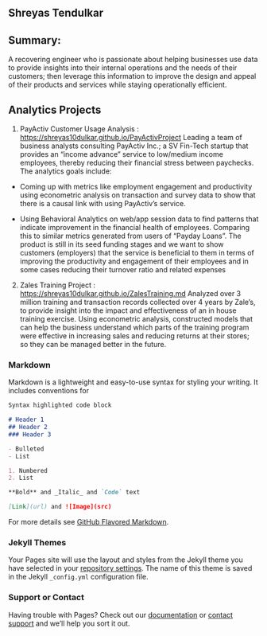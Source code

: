 ## Shreyas Tendulkar

Summary:
-----------------
A recovering engineer who is passionate about helping businesses use data to provide insights into their internal operations and the needs of their customers; then leverage this information to improve the design and appeal of their products and services while staying operationally efficient. 


Analytics Projects
---------------------
1. PayActiv Customer Usage Analysis : https://shreyas10dulkar.github.io/PayActivProject
Leading a team of business analysts consulting PayActiv Inc.; a SV Fin-Tech startup that provides an “income advance”
service to low/medium income employees, thereby reducing their financial stress between paychecks. 
The analytics goals include: 

- Coming up with metrics like employment engagement and productivity using econometric analysis on transaction
and survey data to show that there is a causal link with using PayActiv’s service. 

- Using Behavioral Analytics on web/app
session data to find patterns that indicate improvement in the financial health of employees. Comparing this to similar
metrics generated from users of “Payday Loans”. The product is still in its seed funding stages and we want to show
customers (employers) that the service is beneficial to them in terms of improving the productivity and engagement of their
employees and in some cases reducing their turnover ratio and related expenses


2. Zales Training Project :  https://shreyas10dulkar.github.io/ZalesTraining.md
Analyzed over 3 million training and transaction records collected over 4 years by Zale’s, to    provide insight into the impact and effectiveness of an in house training exercise. Using econometric analysis, constructed models that can help the business understand which parts of the training program were effective in increasing sales and reducing returns at their stores; so they can be managed better in the future.



### Markdown

Markdown is a lightweight and easy-to-use syntax for styling your writing. It includes conventions for

```markdown
Syntax highlighted code block

# Header 1
## Header 2
### Header 3

- Bulleted
- List

1. Numbered
2. List

**Bold** and _Italic_ and `Code` text

[Link](url) and ![Image](src)
```

For more details see [GitHub Flavored Markdown](https://guides.github.com/features/mastering-markdown/).

### Jekyll Themes

Your Pages site will use the layout and styles from the Jekyll theme you have selected in your [repository settings](https://github.com/shreyas10dulkar/shreyas10dulkar.github.io/settings). The name of this theme is saved in the Jekyll `_config.yml` configuration file.

### Support or Contact

Having trouble with Pages? Check out our [documentation](https://help.github.com/categories/github-pages-basics/) or [contact support](https://github.com/contact) and we’ll help you sort it out.

